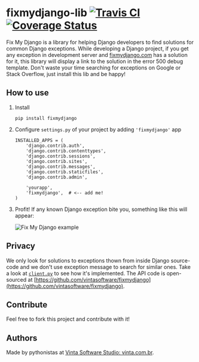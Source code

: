 # fixmydjango-lib [![Travis CI](https://travis-ci.org/vintasoftware/fixmydjango-lib.svg?branch=master)](https://travis-ci.org/vintasoftware/fixmydjango-lib.svg?branch=master) [![Coverage Status](https://coveralls.io/repos/vintasoftware/fixmydjango-lib/badge.svg?branch=master&service=github)](https://coveralls.io/github/vintasoftware/fixmydjango-lib?branch=master)
Fix My Django is a library for helping Django developers to find solutions for common Django exceptions. While developing a Django project, if you get any exception in development server and [fixmydjango.com](http://www.fixmydjango.com) has a solution for it, this library will display a link to the solution in the error 500 debug template. Don't waste your time searching for exceptions on Google or Stack Overflow, just install this lib and be happy!

## How to use
1. Install

    ```
    pip install fixmydjango
    ```

2. Configure `settings.py` of your project by adding `'fixmydjango'` app
    
    ```
    INSTALLED_APPS = (
        'django.contrib.auth',
        'django.contrib.contenttypes',
        'django.contrib.sessions',
        'django.contrib.sites',
        'django.contrib.messages',
        'django.contrib.staticfiles',
        'django.contrib.admin',

        'yourapp',
        'fixmydjango',  # <-- add me!
    )
    ```

3. Profit! If any known Django exception bite you, something like this will appear:
    
    ![Fix My Django example](https://s3.amazonaws.com/fixmydjango/screenshots/Screen+Shot+2015-07-25+at+19.36.50.png)


## Privacy
We only look for solutions to exceptions thown from inside Django source-code and we don't use exception message to search for similar ones. Take a look at [`client.py`](https://github.com/vintasoftware/fixmydjango-lib/blob/master/fixmydjango/client.py) to see how it's implemented. The API code is open-sourced at [https://github.com/vintasoftware/fixmydjango](https://github.com/vintasoftware/fixmydjango).

## Contribute
Feel free to fork this project and contribute with it!

## Authors
Made by pythonistas at [Vinta Software Studio: vinta.com.br](http://www.vinta.com.br/?fixmydjango).
